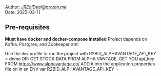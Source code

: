 
Author: <i>JREalDeal@proton.me</i>  
Date: 2025-03-11

Pre-requisites
--------------
**Must have docker and docker-compose installed**
Project depends on Kafka, Postgres, and Zookeeper atm

Use the `dev` profile to run the project with R2BID_ALPHAVANTAGE_API_KEY = demo
OR:
GET STOCK DATA FROM ALPHA VANTAGE, GET YOU api_key FROM https://www.alphavantage.co/
ADD it into the application.properties file on in an ENV var
R2BID_ALPHAVANTAGE_API_KEY = 





